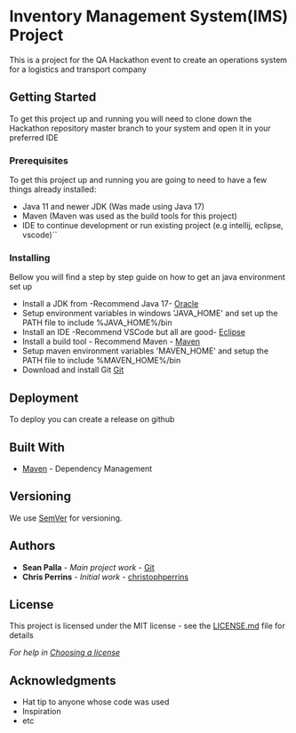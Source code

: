 # Inventory Management System(IMS) Project 

This is a project for the QA Hackathon event to create an operations system for a logistics and transport company 

## Getting Started

To get this project up and running you will need to clone down the Hackathon repository master branch to your system and open it in your preferred IDE

### Prerequisites

To get this project up and running you are going to need to have a few things already installed:

- Java 11 and newer JDK (Was made using Java 17)
- Maven (Maven was used as the build tools for this project)
- IDE to continue development or run existing project (e.g intellij, eclipse, vscode)``

### Installing

Bellow you will find a step by step guide on how to get an java environment set up

- Install a JDK from -Recommend Java 17-  [Oracle](https://www.oracle.com/java/technologies/downloads/)
- Setup environment variables in windows 'JAVA_HOME' and set up the PATH file to include %JAVA_HOME%/bin
- Install an IDE -Recommend VSCode but all are good-  [Eclipse](https://www.eclipse.org/ide/)
- Install a build tool - Recommend Maven -  [Maven](https://maven.apache.org/download.cgi)
- Setup maven environment variables 'MAVEN_HOME' and setup the PATH file to include %MAVEN_HOME%/bin
- Download and install Git [Git](https://gitforwindows.org/)

## Deployment

To deploy you can create a release on github

## Built With

* [Maven](https://maven.apache.org/) - Dependency Management

## Versioning

We use [SemVer](http://semver.org/) for versioning.

## Authors
* **Sean Palla** - *Main project work* - [Git](https://github.com/SeanPalla)
* **Chris Perrins** - *Initial work* - [christophperrins](https://github.com/christophperrins)

## License

This project is licensed under the MIT license - see the [LICENSE.md](LICENSE.md) file for details 

*For help in [Choosing a license](https://choosealicense.com/)*

## Acknowledgments

* Hat tip to anyone whose code was used
* Inspiration
* etc
